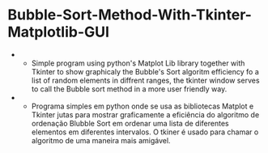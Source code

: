 # Bubble-Sort-Method-With-Tkinter-Matplotlib-GUI
* - Simple program using python's Matplot Lib library together with Tkinter to show graphicaly the Bubble's Sort algoritm efficiency fo a list of random elements in diffrent ranges, the tkinter window serves to call the Bubble sort method in a more user friendly way.

* - Programa simples em python onde se usa as bibliotecas Matplot e Tkinter jutas para mostrar graficamente a eficiência do algoritmo de ordenação Blubble Sort em ordenar uma lista de diferentes elementos em diferentes intervalos. O tkiner é usado para chamar o algoritmo de uma maneira mais amigável. 
